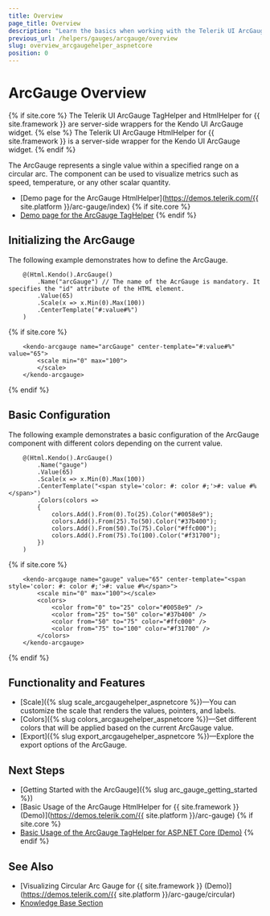 ```yaml
---
title: Overview
page_title: Overview
description: "Learn the basics when working with the Telerik UI ArcGauge component for {{ site.framework }}."
previous_url: /helpers/gauges/arcgauge/overview
slug: overview_arcgaugehelper_aspnetcore
position: 0
---
```


# ArcGauge Overview

{% if site.core %}
The Telerik UI ArcGauge TagHelper and HtmlHelper for {{ site.framework }} are server-side wrappers for the Kendo UI ArcGauge widget.
{% else %}
The Telerik UI ArcGauge HtmlHelper for {{ site.framework }} is a server-side wrapper for the Kendo UI ArcGauge widget.
{% endif %}

The ArcGauge represents a single value within a specified range on a circular arc. The component can be used to visualize metrics such as speed, temperature, or any other scalar quantity.

* [Demo page for the ArcGauge HtmlHelper](https://demos.telerik.com/{{ site.platform }}/arc-gauge/index)
{% if site.core %}
* [Demo page for the ArcGauge TagHelper](https://demos.telerik.com/aspnet-core/arc-gauge/tag-helper)
{% endif %}

## Initializing the ArcGauge

The following example demonstrates how to define the ArcGauge.

```HtmlHelper
    @(Html.Kendo().ArcGauge()
        .Name("arcGauge") // The name of the AcrGauge is mandatory. It specifies the "id" attribute of the HTML element.
        .Value(65)
        .Scale(x => x.Min(0).Max(100))
        .CenterTemplate("#:value#%")
    )
```
{% if site.core %}
```TagHelper
    <kendo-arcgauge name="arcGauge" center-template="#:value#%" value="65">
        <scale min="0" max="100">
        </scale>
    </kendo-arcgauge>
```
{% endif %}

## Basic Configuration

The following example demonstrates a basic configuration of the ArcGauge component with  different colors depending on the current value.

```HtmlHelper
    @(Html.Kendo().ArcGauge()
        .Name("gauge")
        .Value(65)
        .Scale(x => x.Min(0).Max(100))
        .CenterTemplate("<span style='color: #: color #;'>#: value #%</span>")
        .Colors(colors =>
        {
            colors.Add().From(0).To(25).Color("#0058e9");
            colors.Add().From(25).To(50).Color("#37b400");
            colors.Add().From(50).To(75).Color("#ffc000");
            colors.Add().From(75).To(100).Color("#f31700");
        })
    )
```
{% if site.core %}
```TagHelper
    <kendo-arcgauge name="gauge" value="65" center-template="<span style='color: #: color #;'>#: value #%</span>">
        <scale min="0" max="100"></scale>
        <colors>
            <color from="0" to="25" color="#0058e9" />
            <color from="25" to="50" color="#37b400" />
            <color from="50" to="75" color="#ffc000" />
            <color from="75" to="100" color="#f31700" />
        </colors>
    </kendo-arcgauge>
```
{% endif %}

## Functionality and Features

* [Scale]({% slug scale_arcgaugehelper_aspnetcore %})&mdash;You can customize the scale that renders the values, pointers, and labels.
* [Colors]({% slug colors_arcgaugehelper_aspnetcore %})&mdash;Set different colors that will be applied based on the current ArcGauge value.
* [Export]({% slug export_arcgaugehelper_aspnetcore %})&mdash;Explore the export options of the ArcGauge.

## Next Steps

* [Getting Started with the ArcGauge]({% slug arc_gauge_getting_started %})
* [Basic Usage of the ArcGauge HtmlHelper for {{ site.framework }} (Demo)](https://demos.telerik.com/{{ site.platform }}/arc-gauge)
{% if site.core %}
* [Basic Usage of the ArcGauge TagHelper for ASP.NET Core (Demo)](https://demos.telerik.com/aspnet-core/arc-gauge/tag-helper)
{% endif %}

## See Also

* [Visualizing Circular Arc Gauge for {{ site.framework }} (Demo)](https://demos.telerik.com/{{ site.platform }}/arc-gauge/circular)
* [Knowledge Base Section](/knowledge-base)